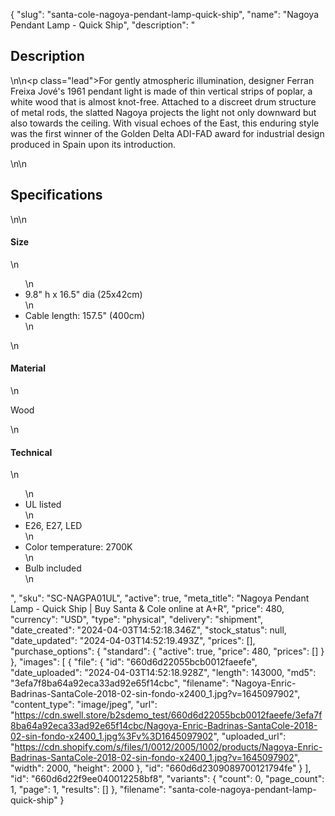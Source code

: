 {
  "slug": "santa-cole-nagoya-pendant-lamp-quick-ship",
  "name": "Nagoya Pendant Lamp - Quick Ship",
  "description": "<h2>Description</h2>\n<!-- split -->\n<p class=\"lead\">For gently atmospheric illumination, designer Ferran Freixa Jové's 1961 pendant light is made of thin vertical strips of poplar, a white wood that is almost knot-free. Attached to a discreet drum structure of metal rods, the slatted Nagoya projects the light not only downward but also towards the ceiling. With visual echoes of the East, this enduring style was the first winner of the Golden Delta ADI-FAD award for industrial design produced in Spain upon its introduction.</p>\n<!-- split -->\n<h2>Specifications</h2>\n<!-- split -->\n<h4>Size</h4>\n<ul>\n<li>9.8\" h x 16.5\" dia (25x42cm)</li>\n<li>Cable length: 157.5\" (400cm)</li>\n</ul>\n<h4>Material</h4>\n<p>Wood</p>\n<h4>Technical</h4>\n<ul>\n<li>UL listed</li>\n<li>E26, E27, LED</li>\n<li>Color temperature: 2700K</li>\n<li>Bulb included</li>\n</ul>",
  "sku": "SC-NAGPA01UL",
  "active": true,
  "meta_title": "Nagoya Pendant Lamp - Quick Ship | Buy Santa & Cole online at A+R",
  "price": 480,
  "currency": "USD",
  "type": "physical",
  "delivery": "shipment",
  "date_created": "2024-04-03T14:52:18.346Z",
  "stock_status": null,
  "date_updated": "2024-04-03T14:52:19.493Z",
  "prices": [],
  "purchase_options": {
    "standard": {
      "active": true,
      "price": 480,
      "prices": []
    }
  },
  "images": [
    {
      "file": {
        "id": "660d6d22055bcb0012faeefe",
        "date_uploaded": "2024-04-03T14:52:18.928Z",
        "length": 143000,
        "md5": "3efa7f8ba64a92eca33ad92e65f14cbc",
        "filename": "Nagoya-Enric-Badrinas-SantaCole-2018-02-sin-fondo-x2400_1.jpg?v=1645097902",
        "content_type": "image/jpeg",
        "url": "https://cdn.swell.store/b2sdemo_test/660d6d22055bcb0012faeefe/3efa7f8ba64a92eca33ad92e65f14cbc/Nagoya-Enric-Badrinas-SantaCole-2018-02-sin-fondo-x2400_1.jpg%3Fv%3D1645097902",
        "uploaded_url": "https://cdn.shopify.com/s/files/1/0012/2005/1002/products/Nagoya-Enric-Badrinas-SantaCole-2018-02-sin-fondo-x2400_1.jpg?v=1645097902",
        "width": 2000,
        "height": 2000
      },
      "id": "660d6d2309089700121794fe"
    }
  ],
  "id": "660d6d22f9ee040012258bf8",
  "variants": {
    "count": 0,
    "page_count": 1,
    "page": 1,
    "results": []
  },
  "filename": "santa-cole-nagoya-pendant-lamp-quick-ship"
}